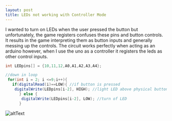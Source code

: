 ```yaml
---
layout: post
title: LEDs not working with Controller Mode
---
```


I wanted to turn on LEDs when the user pressed the button but unfortunately, the game registers confuses these pins and button controls. It results in the game interpreting them as button inputs and generally messing up the controls. The circuit works perfectly when acting as an arduino however, when I use the uno as a controller it registers the leds as other control inputs.

```java
int LEDpins[] = {10,11,12,A0,A1,A2,A3,A4};

//down in loop
 for(int i = 2; i <=9;i++){
   if(digitalRead(i)==LOW){ //if button is pressed
    digitalWrite(LEDpins[i-2], HIGH); //light LED above physical button
      } else {
       digitalWrite(LEDpins[i-2], LOW); //turn of LED
      }
```

![altText](https://annaclow.github.io/blogImages/LEDandBUTTON.png)



